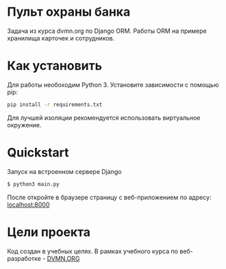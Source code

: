 # Пульт охраны банка

Задача из курса dvmn.org по Django ORM. Работы ORM на примере хранилища карточек и сотрудников.

# Как установить

Для работы необоходим Python 3. 
Установите зависимости с помощью pip:
```bash
pip install -r requirements.txt
```
Для лучшей изоляции  рекомендуется использовать виртуальное окружение.

# Quickstart


Запуск на встроенном сервере Django
```bash
$ python3 main.py
```

После откройте в браузере страницу с веб-приложением по адресу: 
[localhost:8000](http://localhost:8000)



# Цели проекта

Код создан в учебных целях. В рамках учебного курса по веб-разработке - [DVMN.ORG](https://dvmn.org)
